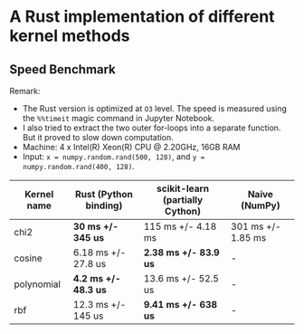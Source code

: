 # A Rust implementation of different kernel methods

## Speed Benchmark

Remark: 
* The Rust version is optimized at `O3` level. The speed is measured using the `%%timeit` magic 
command in Jupyter Notebook.
* I also tried to extract the two outer for-loops into a separate function. But it proved to slow
down computation.
* Machine: 4 x Intel(R) Xeon(R) CPU @ 2.20GHz, 16GB RAM
* Input: `x = numpy.random.rand(500, 128)`, and `y = numpy.random.rand(400, 128)`. 

| Kernel name | Rust (Python binding)  | scikit-learn (partially Cython) | Naive (NumPy)      |
|-------------|------------------------|---------------------------------|--------------------|
| chi2        | **30 ms +/- 345 us**   | 115 ms +/- 4.18 ms              | 301 ms +/- 1.85 ms |
| cosine      | 6.18 ms +/- 27.8 us    | **2.38 ms +/- 83.9 us**         | -                  |
| polynomial  | **4.2 ms +/- 48.3 us** | 13.6 ms +/- 52.5 us             | -                  |
| rbf         | 12.3 ms +/- 145 us     | **9.41 ms +/- 638 us**          | -                  |

